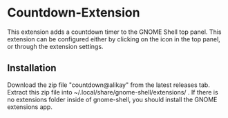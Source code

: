 # Countdown-Extension

This extension adds a countdown timer to the GNOME Shell top panel. This extension can be configured either by clicking on the icon in the top panel, or through the extension settings. 

## Installation

Download the zip file "countdown@alikay" from the latest releases tab. Extract this zip file into ~/.local/share/gnome-shell/extensions/ . If there is no extensions folder inside of gnome-shell, you should install the GNOME extensions app.
